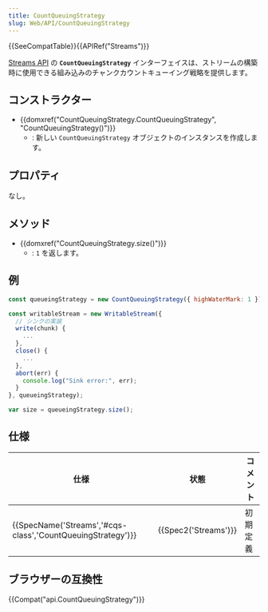 ```yaml
---
title: CountQueuingStrategy
slug: Web/API/CountQueuingStrategy
---
```


{{SeeCompatTable}}{{APIRef("Streams")}}

[Streams API](/ja/docs/Web/API/Streams_API) の **`CountQueuingStrategy`** インターフェイスは、ストリームの構築時に使用できる組み込みのチャンクカウントキューイング戦略を提供します。

## コンストラクター

- {{domxref("CountQueuingStrategy.CountQueuingStrategy", "CountQueuingStrategy()")}}
  - : 新しい `CountQueuingStrategy` オブジェクトのインスタンスを作成します。

## プロパティ

なし。

## メソッド

- {{domxref("CountQueuingStrategy.size()")}}
  - : `1` を返します。

## 例

```js
const queueingStrategy = new CountQueuingStrategy({ highWaterMark: 1 });

const writableStream = new WritableStream({
  // シンクの実装
  write(chunk) {
    ...
  },
  close() {
    ...
  },
  abort(err) {
    console.log("Sink error:", err);
  }
}, queueingStrategy);

var size = queueingStrategy.size();
```

## 仕様

| 仕様                                                                             | 状態                         | コメント |
| -------------------------------------------------------------------------------- | ---------------------------- | -------- |
| {{SpecName('Streams','#cqs-class','CountQueuingStrategy')}} | {{Spec2('Streams')}} | 初期定義 |

## ブラウザーの互換性

{{Compat("api.CountQueuingStrategy")}}
